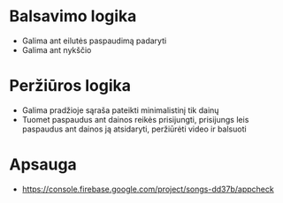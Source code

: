 # Balsavimo logika
* Galima ant eilutės paspaudimą padaryti
* Galima ant nykščio

# Peržiūros logika
* Galima pradžioje sąraša pateikti minimalistinį tik dainų
* Tuomet paspaudus ant dainos reikės prisijungti, prisijungs leis paspaudus ant dainos ją atsidaryti, peržiūrėti video ir balsuoti

# Apsauga
* https://console.firebase.google.com/project/songs-dd37b/appcheck